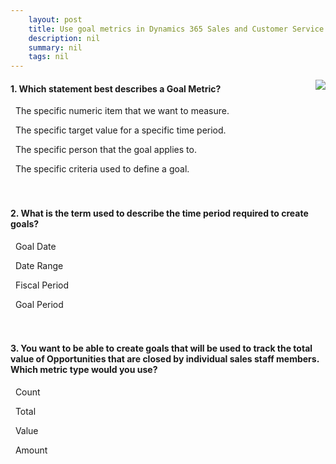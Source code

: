 ```yaml
---
    layout: post
    title: Use goal metrics in Dynamics 365 Sales and Customer Service  
    description: nil
    summary: nil
    tags: nil
---
```



 <a target="_blank" href="https://docs.microsoft.com/en-us/learn/modules/use-goal-metrics-in-dynamics-365/5-knowledge-check/"><i class="fas fa-external-link-alt"></i> </a>
 <img align="right" src="https://docs.microsoft.com/en-us/learn/achievements/goal-management.svg">
####  1. Which statement best describes a Goal Metric?


<i class='far fa-square'></i> &nbsp;&nbsp;The specific numeric item that we want to measure.

<i class='far fa-square'></i> &nbsp;&nbsp;The specific target value for a specific time period.

<i class='far fa-square'></i> &nbsp;&nbsp;The specific person that the goal applies to.

<i class='fas fa-check-square' style='color: Dodgerblue;'></i> &nbsp;&nbsp;The specific criteria used to define a goal.
<br />
<br />
<br />

####  2. What is the term used to describe the time period required to create goals?


<i class='far fa-square'></i> &nbsp;&nbsp;Goal Date

<i class='far fa-square'></i> &nbsp;&nbsp;Date Range

<i class='fas fa-check-square' style='color: Dodgerblue;'></i> &nbsp;&nbsp;Fiscal Period

<i class='far fa-square'></i> &nbsp;&nbsp;Goal Period
<br />
<br />
<br />

####  3. You want to be able to create goals that will be used to track the total value of Opportunities that are closed by individual sales staff members.  Which metric type would you use?


<i class='far fa-square'></i> &nbsp;&nbsp;Count

<i class='far fa-square'></i> &nbsp;&nbsp;Total

<i class='far fa-square'></i> &nbsp;&nbsp;Value

<i class='fas fa-check-square' style='color: Dodgerblue;'></i> &nbsp;&nbsp;Amount
<br />
<br />
<br />

